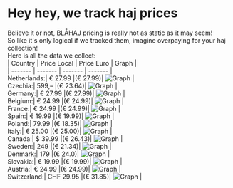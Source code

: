 # Hey hey, we track haj prices  
Believe it or not, BLÅHAJ pricing is really not as static as it may seem!  
So like it's only logical if we tracked them, imagine overpaying for your haj collection!  
Here is all the data we collect:  
| Country | Price Local | Price Euro | Graph |  
| ------- | ------- | ------- | ------- |  
Netherlands:|        € 27.99     |(€ 27.99)| ![Graph](graphs/graphNetherlands.png) |  
Czechia:|              599,–     |(€ 23.64)| ![Graph](graphs/graphCzechia.png) |  
Germany:|            € 27.99     |(€ 27.99)| ![Graph](graphs/graphGermany.png) |  
Belgium:|            € 24.99     |(€ 24.99)| ![Graph](graphs/graphBelgium.png) |  
France:|             € 24.99     |(€ 24.99)| ![Graph](graphs/graphFrance.png) |  
Spain:|              € 19.99     |(€ 19.99)| ![Graph](graphs/graphSpain.png) |  
Poland:|               79.99     |(€ 18.35)| ![Graph](graphs/graphPoland.png) |  
Italy:|              € 25.00     |(€ 25.00)| ![Graph](graphs/graphItaly.png) |  
Canada:|             $ 39.99     |(€ 26.43)| ![Graph](graphs/graphCanada.png) |  
Sweden:|               249       |(€ 21.34)| ![Graph](graphs/graphSweden.png) |  
Denmark:|              179       |(€ 24.0)| ![Graph](graphs/graphDenmark.png) |  
Slovakia:|           € 19.99     |(€ 19.99)| ![Graph](graphs/graphSlovakia.png) |  
Austria:|            € 24.99     |(€ 24.99)| ![Graph](graphs/graphAustria.png) |  
Switzerland:|      CHF 29.95     |(€ 31.85)| ![Graph](graphs/graphSwitzerland.png) |  
